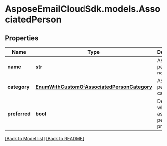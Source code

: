 # AsposeEmailCloudSdk.models.AssociatedPerson
## Properties
Name | Type | Description | Notes
------------ | ------------- | ------------- | -------------
**name** | **str** | Associated person&#39;s name.              | [optional] 
**category** | [**EnumWithCustomOfAssociatedPersonCategory**](EnumWithCustomOfAssociatedPersonCategory.md) | Associated person&#39;s category.              | [optional] 
**preferred** | **bool** | Defines whether associated person is preferred.              | 



[[Back to Model list]](Models.md) [[Back to README]](README.md)



